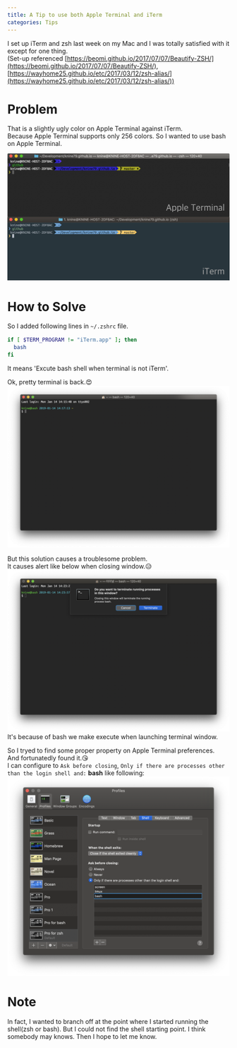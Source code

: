 ```yaml
---
title: A Tip to use both Apple Terminal and iTerm
categories: Tips
---
```


I set up iTerm and zsh last week on my Mac and I was totally satisfied with it except for one thing.<br>
(Set-up referenced [https://beomi.github.io/2017/07/07/Beautify-ZSH/](https://beomi.github.io/2017/07/07/Beautify-ZSH/), [https://wayhome25.github.io/etc/2017/03/12/zsh-alias/](https://wayhome25.github.io/etc/2017/03/12/zsh-alias/))

# Problem
That is a slightly ugly color on Apple Terminal against iTerm.<br>
Because Apple Terminal supports only 256 colors. So I wanted to use bash on Apple Terminal.<p>
![](/_posts/images/compare-color.png)

# How to Solve
So I added following lines in `~/.zshrc` file.
```bash
if [ $TERM_PROGRAM != "iTerm.app" ]; then
  bash
fi
```
It means 'Excute bash shell when terminal is not iTerm'.

Ok, pretty terminal is back.:heart_eyes:<br>
![](/_posts/images/pretty-terminal.png)

But this solution causes a troublesome problem.<br>
It causes alert like below when closing window.:disappointed_relieved:<br>
![](/_posts/images/alert-on-close.png)
It's because of bash we make execute when launching terminal window.

So I tryed to find some proper property on Apple Terminal preferences.<br>
And fortunatedly found it.:kissing_heart:<br>
I can configure to `Ask before closing`, `Only if there are processes other than the login shell and:` **bash** like following:<br>
![](/_posts/images/configure.png)

# Note
In fact, I wanted to branch off at the point where I started running the shell(zsh or bash). But I could not find the shell starting point. I think somebody may knows. Then I hope to let me know.
